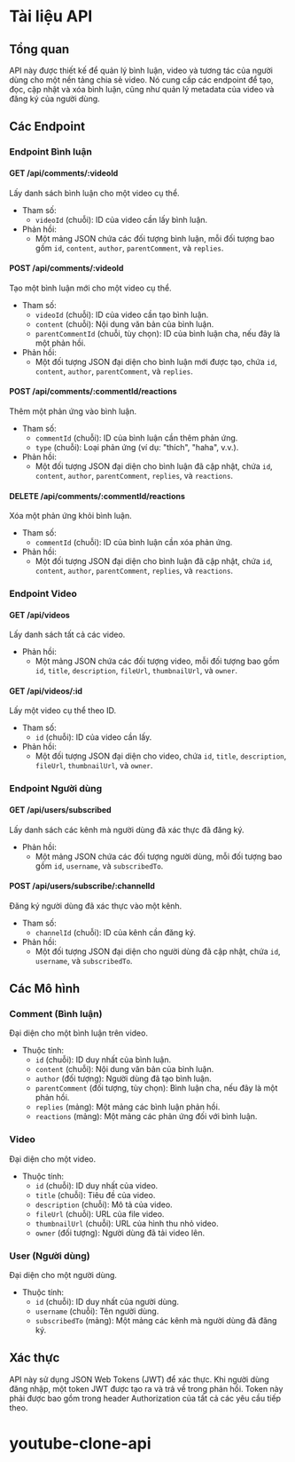 # Tài liệu API

## Tổng quan

API này được thiết kế để quản lý bình luận, video và tương tác của người dùng cho một nền tảng chia sẻ video. Nó cung cấp các endpoint để tạo, đọc, cập nhật và xóa bình luận, cũng như quản lý metadata của video và đăng ký của người dùng.

## Các Endpoint

### Endpoint Bình luận

#### GET /api/comments/:videoId

Lấy danh sách bình luận cho một video cụ thể.

- Tham số:
  - `videoId` (chuỗi): ID của video cần lấy bình luận.
- Phản hồi:
  - Một mảng JSON chứa các đối tượng bình luận, mỗi đối tượng bao gồm `id`, `content`, `author`, `parentComment`, và `replies`.

#### POST /api/comments/:videoId

Tạo một bình luận mới cho một video cụ thể.

- Tham số:
  - `videoId` (chuỗi): ID của video cần tạo bình luận.
  - `content` (chuỗi): Nội dung văn bản của bình luận.
  - `parentCommentId` (chuỗi, tùy chọn): ID của bình luận cha, nếu đây là một phản hồi.
- Phản hồi:
  - Một đối tượng JSON đại diện cho bình luận mới được tạo, chứa `id`, `content`, `author`, `parentComment`, và `replies`.

#### POST /api/comments/:commentId/reactions

Thêm một phản ứng vào bình luận.

- Tham số:
  - `commentId` (chuỗi): ID của bình luận cần thêm phản ứng.
  - `type` (chuỗi): Loại phản ứng (ví dụ: "thích", "haha", v.v.).
- Phản hồi:
  - Một đối tượng JSON đại diện cho bình luận đã cập nhật, chứa `id`, `content`, `author`, `parentComment`, `replies`, và `reactions`.

#### DELETE /api/comments/:commentId/reactions

Xóa một phản ứng khỏi bình luận.

- Tham số:
  - `commentId` (chuỗi): ID của bình luận cần xóa phản ứng.
- Phản hồi:
  - Một đối tượng JSON đại diện cho bình luận đã cập nhật, chứa `id`, `content`, `author`, `parentComment`, `replies`, và `reactions`.

### Endpoint Video

#### GET /api/videos

Lấy danh sách tất cả các video.

- Phản hồi:
  - Một mảng JSON chứa các đối tượng video, mỗi đối tượng bao gồm `id`, `title`, `description`, `fileUrl`, `thumbnailUrl`, và `owner`.

#### GET /api/videos/:id

Lấy một video cụ thể theo ID.

- Tham số:
  - `id` (chuỗi): ID của video cần lấy.
- Phản hồi:
  - Một đối tượng JSON đại diện cho video, chứa `id`, `title`, `description`, `fileUrl`, `thumbnailUrl`, và `owner`.

### Endpoint Người dùng

#### GET /api/users/subscribed

Lấy danh sách các kênh mà người dùng đã xác thực đã đăng ký.

- Phản hồi:
  - Một mảng JSON chứa các đối tượng người dùng, mỗi đối tượng bao gồm `id`, `username`, và `subscribedTo`.

#### POST /api/users/subscribe/:channelId

Đăng ký người dùng đã xác thực vào một kênh.

- Tham số:
  - `channelId` (chuỗi): ID của kênh cần đăng ký.
- Phản hồi:
  - Một đối tượng JSON đại diện cho người dùng đã cập nhật, chứa `id`, `username`, và `subscribedTo`.

## Các Mô hình

### Comment (Bình luận)

Đại diện cho một bình luận trên video.

- Thuộc tính:
  - `id` (chuỗi): ID duy nhất của bình luận.
  - `content` (chuỗi): Nội dung văn bản của bình luận.
  - `author` (đối tượng): Người dùng đã tạo bình luận.
  - `parentComment` (đối tượng, tùy chọn): Bình luận cha, nếu đây là một phản hồi.
  - `replies` (mảng): Một mảng các bình luận phản hồi.
  - `reactions` (mảng): Một mảng các phản ứng đối với bình luận.

### Video

Đại diện cho một video.

- Thuộc tính:
  - `id` (chuỗi): ID duy nhất của video.
  - `title` (chuỗi): Tiêu đề của video.
  - `description` (chuỗi): Mô tả của video.
  - `fileUrl` (chuỗi): URL của file video.
  - `thumbnailUrl` (chuỗi): URL của hình thu nhỏ video.
  - `owner` (đối tượng): Người dùng đã tải video lên.

### User (Người dùng)

Đại diện cho một người dùng.

- Thuộc tính:
  - `id` (chuỗi): ID duy nhất của người dùng.
  - `username` (chuỗi): Tên người dùng.
  - `subscribedTo` (mảng): Một mảng các kênh mà người dùng đã đăng ký.

## Xác thực

API này sử dụng JSON Web Tokens (JWT) để xác thực. Khi người dùng đăng nhập, một token JWT được tạo ra và trả về trong phản hồi. Token này phải được bao gồm trong header Authorization của tất cả các yêu cầu tiếp theo.
# youtube-clone-api
